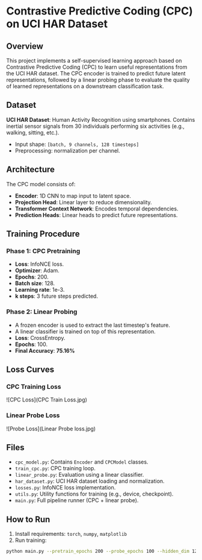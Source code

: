 # Contrastive Predictive Coding (CPC) on UCI HAR Dataset

## Overview
This project implements a self-supervised learning approach based on Contrastive Predictive Coding (CPC) to learn useful representations from the UCI HAR dataset. The CPC encoder is trained to predict future latent representations, followed by a linear probing phase to evaluate the quality of learned representations on a downstream classification task.

## Dataset
**UCI HAR Dataset**: Human Activity Recognition using smartphones. Contains inertial sensor signals from 30 individuals performing six activities (e.g., walking, sitting, etc.).

- Input shape: `[batch, 9 channels, 128 timesteps]`
- Preprocessing: normalization per channel.

## Architecture
The CPC model consists of:
- **Encoder**: 1D CNN to map input to latent space.
- **Projection Head**: Linear layer to reduce dimensionality.
- **Transformer Context Network**: Encodes temporal dependencies.
- **Prediction Heads**: Linear heads to predict future representations.

## Training Procedure

### Phase 1: CPC Pretraining
- **Loss**: InfoNCE loss.
- **Optimizer**: Adam.
- **Epochs**: 200.
- **Batch size**: 128.
- **Learning rate**: 1e-3.
- **k steps**: 3 future steps predicted.

### Phase 2: Linear Probing
- A frozen encoder is used to extract the last timestep's feature.
- A linear classifier is trained on top of this representation.
- **Loss**: CrossEntropy.
- **Epochs**: 100.
- **Final Accuracy**: **75.16%**

## Loss Curves

### CPC Training Loss
![CPC Loss](CPC Train Loss.jpg)

### Linear Probe Loss
![Probe Loss](Linear Probe loss.jpg)

## Files
- `cpc_model.py`: Contains `Encoder` and `CPCModel` classes.
- `train_cpc.py`: CPC training loop.
- `linear_probe.py`: Evaluation using a linear classifier.
- `har_dataset.py`: UCI HAR dataset loading and normalization.
- `losses.py`: InfoNCE loss implementation.
- `utils.py`: Utility functions for training (e.g., device, checkpoint).
- `main.py`: Full pipeline runner (CPC + linear probe).

## How to Run
1. Install requirements: `torch`, `numpy`, `matplotlib`
2. Run training:
```bash
python main.py --pretrain_epochs 200 --probe_epochs 100 --hidden_dim 128
